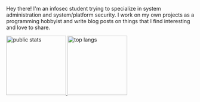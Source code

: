 Hey there! I'm an infosec student trying to specialize in system administration and system/platform security. I work on my own projects as a programming hobbyist and write blog posts on things that I find interesting and love to share.

<!--
[![Public GitHub stats](https://github-readme-stats.vercel.app/api?username=aCursedComrade&show_icons=true&theme=radical&hide_rank=true)](https://github.com/anuraghazra/github-readme-stats) [![Public top langs](https://github-readme-stats.vercel.app/api/top-langs?username=aCursedComrade&show_icons=true&theme=radical)](https://github.com/anuraghazra/github-readme-stats)
-->

<a href="https://github.com/anuraghazra/github-readme-stats">
  <img height="160" aling="top" src="https://github-readme-stats.vercel.app/api?username=aCursedComrade&show_icons=true&theme=radical&hide_title=true&hide_rank=true" alt="public stats" />
</a>

<a href="https://github.com/anuraghazra/github-readme-stats">
  <img height="160" align="top" src="https://github-readme-stats.vercel.app/api/top-langs?username=aCursedComrade&show_icons=true&theme=radical&hide_progress=true" alt="top langs" />
</a>
